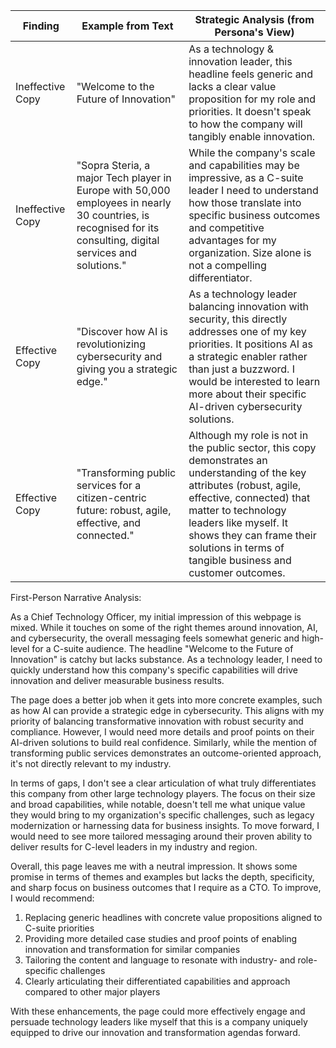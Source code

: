 | Finding          | Example from Text | Strategic Analysis (from Persona's View)            |
| ---------------- | ----------------- | --------------------------------------------------- |
| Ineffective Copy | "Welcome to the Future of Innovation"      | As a technology & innovation leader, this headline feels generic and lacks a clear value proposition for my role and priorities. It doesn't speak to how the company will tangibly enable innovation.  |
| Ineffective Copy   | "Sopra Steria, a major Tech player in Europe with 50,000 employees in nearly 30 countries, is recognised for its consulting, digital services and solutions."      | While the company's scale and capabilities may be impressive, as a C-suite leader I need to understand how those translate into specific business outcomes and competitive advantages for my organization. Size alone is not a compelling differentiator.    |
| Effective Copy | "Discover how AI is revolutionizing cybersecurity and giving you a strategic edge."      | As a technology leader balancing innovation with security, this directly addresses one of my key priorities. It positions AI as a strategic enabler rather than just a buzzword. I would be interested to learn more about their specific AI-driven cybersecurity solutions. |
| Effective Copy   | "Transforming public services for a citizen-centric future: robust, agile, effective, and connected."     | Although my role is not in the public sector, this copy demonstrates an understanding of the key attributes (robust, agile, effective, connected) that matter to technology leaders like myself. It shows they can frame their solutions in terms of tangible business and customer outcomes.  |

First-Person Narrative Analysis:

As a Chief Technology Officer, my initial impression of this webpage is mixed. While it touches on some of the right themes around innovation, AI, and cybersecurity, the overall messaging feels somewhat generic and high-level for a C-suite audience. The headline "Welcome to the Future of Innovation" is catchy but lacks substance. As a technology leader, I need to quickly understand how this company's specific capabilities will drive innovation and deliver measurable business results.

The page does a better job when it gets into more concrete examples, such as how AI can provide a strategic edge in cybersecurity. This aligns with my priority of balancing transformative innovation with robust security and compliance. However, I would need more details and proof points on their AI-driven solutions to build real confidence. Similarly, while the mention of transforming public services demonstrates an outcome-oriented approach, it's not directly relevant to my industry.

In terms of gaps, I don't see a clear articulation of what truly differentiates this company from other large technology players. The focus on their size and broad capabilities, while notable, doesn't tell me what unique value they would bring to my organization's specific challenges, such as legacy modernization or harnessing data for business insights. To move forward, I would need to see more tailored messaging around their proven ability to deliver results for C-level leaders in my industry and region.

Overall, this page leaves me with a neutral impression. It shows some promise in terms of themes and examples but lacks the depth, specificity, and sharp focus on business outcomes that I require as a CTO. To improve, I would recommend:

1) Replacing generic headlines with concrete value propositions aligned to C-suite priorities 
2) Providing more detailed case studies and proof points of enabling innovation and transformation for similar companies
3) Tailoring the content and language to resonate with industry- and role-specific challenges
4) Clearly articulating their differentiated capabilities and approach compared to other major players

With these enhancements, the page could more effectively engage and persuade technology leaders like myself that this is a company uniquely equipped to drive our innovation and transformation agendas forward.